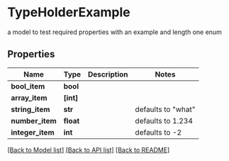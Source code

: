 # TypeHolderExample

a model to test required properties with an example and length one enum

## Properties
Name | Type | Description | Notes
------------ | ------------- | ------------- | -------------
**bool_item** | **bool** |  | 
**array_item** | **[int]** |  | 
**string_item** | **str** |  | defaults to "what"
**number_item** | **float** |  | defaults to 1.234
**integer_item** | **int** |  | defaults to -2

[[Back to Model list]](../README.md#documentation-for-models) [[Back to API list]](../README.md#documentation-for-api-endpoints) [[Back to README]](../README.md)


